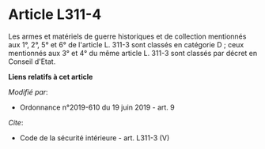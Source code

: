 # Article L311-4

Les armes et matériels de guerre historiques et de collection mentionnés aux 1°, 2°, 5° et 6° de l'article L. 311-3 sont
classés en catégorie D ; ceux mentionnés aux 3° et 4° du même article L. 311-3 sont classés par décret en Conseil d'Etat.

**Liens relatifs à cet article**

_Modifié par_:

  - Ordonnance n°2019-610 du 19 juin 2019 - art. 9

_Cite_:

  - Code de la sécurité intérieure - art. L311-3 (V)
